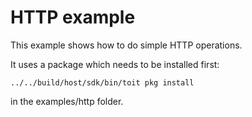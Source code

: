 # HTTP example

This example shows how to do simple HTTP operations.

It uses a package which needs to be installed first:

```
../../build/host/sdk/bin/toit pkg install
```

in the examples/http folder.
